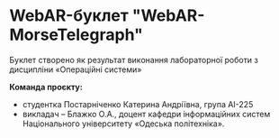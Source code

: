 # WebAR-буклет "WebAR-MorseTelegraph"
Буклет створено як результат виконання лабораторної роботи з дисципліни 
«Операційні системи»

**Команда проєкту:** 
- студентка Постарніченко Катерина Андріївна, група АІ-225
- викладач – Блажко О.А., доцент кафедри інформаційних систем Національного 
 університету «Одеська політехніка».
